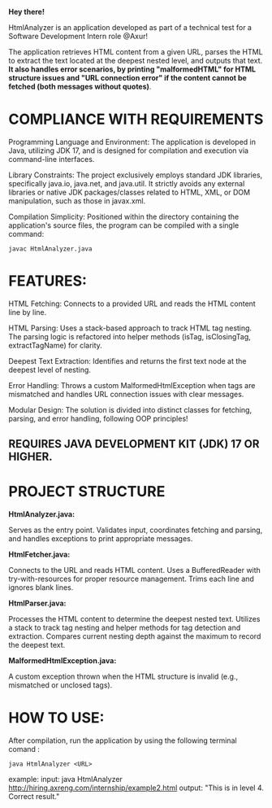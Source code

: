 **Hey there!**

HtmlAnalyzer is an application developed as part of a technical test for a Software Development Intern role @Axur!

The application retrieves HTML content from a given URL, parses the HTML to extract the text located at the deepest nested level, and outputs that text.
**It also handles error scenarios, by printing "malformedHTML" for HTML structure issues and "URL connection error" if the content cannot be fetched (both messages without quotes)**.

# COMPLIANCE WITH REQUIREMENTS

Programming Language and Environment: The application is developed in Java, utilizing JDK 17, and is designed for compilation and execution via command-line interfaces.

Library Constraints: The project exclusively employs standard JDK libraries, specifically java.io, java.net, and java.util. It strictly avoids any external libraries or native JDK packages/classes related to HTML, XML, or DOM manipulation, such as those in javax.xml.

Compilation Simplicity: Positioned within the directory containing the application's source files, the program can be compiled with a single command:

```
javac HtmlAnalyzer.java 
```

# FEATURES:

HTML Fetching: Connects to a provided URL and reads the HTML content line by line.

HTML Parsing: Uses a stack-based approach to track HTML tag nesting. The parsing logic is refactored into helper methods (isTag, isClosingTag, extractTagName) for clarity.

Deepest Text Extraction: Identifies and returns the first text node at the deepest level of nesting.

Error Handling: Throws a custom MalformedHtmlException when tags are mismatched and handles URL connection issues with clear messages.

Modular Design: The solution is divided into distinct classes for fetching, parsing, and error handling, following OOP principles!

## REQUIRES JAVA DEVELOPMENT KIT (JDK) 17 OR HIGHER.

# PROJECT STRUCTURE

**HtmlAnalyzer.java:**

Serves as the entry point.
Validates input, coordinates fetching and parsing, and handles exceptions to print appropriate messages.

**HtmlFetcher.java:**

Connects to the URL and reads HTML content.
Uses a BufferedReader with try-with-resources for proper resource management.
Trims each line and ignores blank lines.

**HtmlParser.java:**

Processes the HTML content to determine the deepest nested text.
Utilizes a stack to track tag nesting and helper methods for tag detection and extraction.
Compares current nesting depth against the maximum to record the deepest text.

**MalformedHtmlException.java:**

A custom exception thrown when the HTML structure is invalid (e.g., mismatched or unclosed tags).

# HOW TO USE:

After compilation, run the application by using the following terminal comand :

```
java HtmlAnalyzer <URL>
```
example: 
input: java HtmlAnalyzer http://hiring.axreng.com/internship/example2.html
output: "This is in level 4. Correct result."
